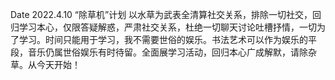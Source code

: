 Date 2022.4.10
“除草机”计划
以水草为武表全清算社交关系，排除一切社交，回归学习本心，仅限答疑解惑，严肃社交关系，杜绝一切聊天讨论吐槽抒情，一切为了学习。时间只能用于学习，我不需要世俗的娱乐。书法艺术可以作为娱乐的平段，音乐仍属世俗娱乐有时待留。全面展学习活动，回归本心广成解默，请除杂草。从今天开始！
